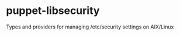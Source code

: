puppet-libsecurity
==================

Types and providers for managing /etc/security settings on AIX/Linux
